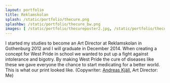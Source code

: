 ```yaml
---
layout: portfolio
title: Reklamskolan
splash: /static/portfolio/thecure.png
splashbw: /static/portfolio/thecure_bw.png
images: [ /static/portfolio/thecureposter2.jpg, /static/portfolio/thecureposter1.jpg,  ]
---
```

I started my studies to become an Art Director at Reklamskolan in Gothenburg 2012 and I will graduate in December 2014. When creating a concept for West Pride in school we wanted to put up a fight against intolerance and bigotry. By making West Pride the cure of diseases like these we gave everyone the chance to start medicating for a better world. This is what our print looked like. (Copywriter: [Andreas Kjäll](mailto:andreaskjall@gmail.com), Art Director: Me)
